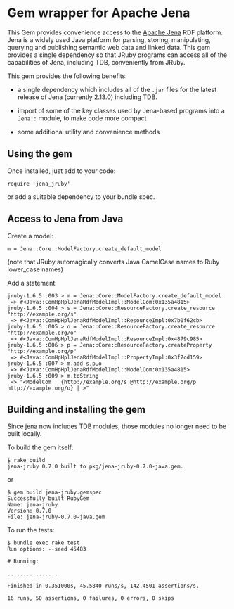 # Gem wrapper for Apache Jena

This Gem provides convenience access to the [Apache Jena](http://jena.apache.org)
RDF platform. Jena is a widely used Java platform for parsing, storing, manipulating,
querying and publishing semantic web data and linked data. This gem provides a single
dependency so that JRuby programs can access all of the capabilities of Jena, including TDB,
conveniently from JRuby.

This gem provides the following benefits:

* a single dependency which includes all of the `.jar` files for the latest release
of Jena (currently 2.13.0) including TDB.

* import of some of the key classes used by Jena-based programs into a `Jena::`
module, to make code more compact

* some additional utility and convenience methods

## Using the gem

Once installed, just add to your code:

    require 'jena_jruby'

or add a suitable dependency to your bundle spec.

## Access to Jena from Java

Create a model:

    m = Jena::Core::ModelFactory.create_default_model

(note that JRuby automagically converts Java CamelCase names to Ruby lower_case names)

Add a statement:

    jruby-1.6.5 :003 > m = Jena::Core::ModelFactory.create_default_model
     => #<Java::ComHpHplJenaRdfModelImpl::ModelCom:0x135a4815>
    jruby-1.6.5 :004 > s = Jena::Core::ResourceFactory.create_resource "http://example.org/s"
     => #<Java::ComHpHplJenaRdfModelImpl::ResourceImpl:0x7b0f62cb>
    jruby-1.6.5 :005 > o = Jena::Core::ResourceFactory.create_resource "http://example.org/o"
     => #<Java::ComHpHplJenaRdfModelImpl::ResourceImpl:0x4879c985>
    jruby-1.6.5 :006 > p = Jena::Core::ResourceFactory.createProperty "http://example.org/p"
     => #<Java::ComHpHplJenaRdfModelImpl::PropertyImpl:0x3f7cd159>
    jruby-1.6.5 :007 > m.add s,p,o
     => #<Java::ComHpHplJenaRdfModelImpl::ModelCom:0x135a4815>
    jruby-1.6.5 :009 > m.toString
     => "<ModelCom   {http://example.org/s @http://example.org/p http://example.org/o} | >"

## Building and installing the gem

Since jena now includes TDB modules, those modules no longer need to be built locally.

To build the gem itself:

    $ rake build
    jena-jruby 0.7.0 built to pkg/jena-jruby-0.7.0-java.gem.

or

    $ gem build jena-jruby.gemspec
    Successfully built RubyGem
    Name: jena-jruby
    Version: 0.7.0
    File: jena-jruby-0.7.0-java.gem

To run the tests:

    $ bundle exec rake test
    Run options: --seed 45483

    # Running:

    ................

    Finished in 0.351000s, 45.5840 runs/s, 142.4501 assertions/s.

    16 runs, 50 assertions, 0 failures, 0 errors, 0 skips
